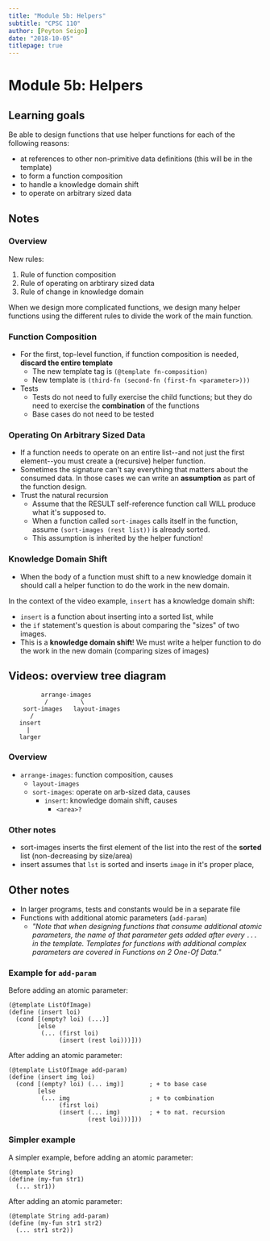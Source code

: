 ```yaml
---
title: "Module 5b: Helpers"
subtitle: "CPSC 110"
author: [Peyton Seigo]
date: "2018-10-05"
titlepage: true
---
```


# Module 5b: Helpers

## Learning goals

Be able to design functions that use helper functions for each of the following reasons:

- at references to other non-primitive data definitions (this will be in the template)
- to form a function composition
- to handle a knowledge domain shift
- to operate on arbitrary sized data

## Notes

### Overview

New rules:

1. Rule of function composition
2. Rule of operating on arbtirary sized data
3. Rule of change in knowledge domain

When we design more complicated functions, we design many helper functions using the different rules to divide the work of the main function.

### Function Composition

- For the first, top-level function, if function composition is needed, **discard the entire template**
  - The new template tag is `(@template fn-composition)`
  - New template is `(third-fn (second-fn (first-fn <parameter>)))`
- Tests
  - Tests do not need to fully exercise the child functions; but they do need to exercise the **combination** of the functions
  - Base cases do not need to be tested

### Operating On Arbitrary Sized Data

- If a function needs to operate on an entire list--and not just the first element--you must create a (recursive) helper function.
- Sometimes the signature can't say everything that matters about the consumed data. In those cases we can write an **assumption** as part of the function design.
- Trust the natural recursion
  - Assume that the RESULT self-reference function call WILL produce what it's supposed to.
  - When a function called `sort-images` calls itself in the function, assume `(sort-images (rest list))` is already sorted.
  - This assumption is inherited by the helper function!

### Knowledge Domain Shift

- When the body of a function must shift to a new knowledge domain it should call a helper function to do the work in the new domain.

In the context of the video example, `insert` has a knowledge domain shift:

- `insert` is a function about inserting into a sorted list, while
- the `if` statement's question is about comparing the "sizes" of two images.
- This is a **knowledge domain shift**! We must write a helper function to do the work in the new domain (comparing sizes of images)

## Videos: overview tree diagram

```
         arrange-images
          /         \
    sort-images   layout-images
      /
   insert
     |
   larger
```

### Overview

- `arrange-images`: function composition, causes
  - `layout-images`
  - `sort-images`: operate on arb-sized data, causes
    - `insert`: knowledge domain shift, causes
      - `<area>?`

### Other notes

- sort-images inserts the first element of the list into the rest of the **sorted** list (non-decreasing by size/area)
- insert assumes that `lst` is sorted and inserts `image` in it's proper place,

## Other notes

- In larger programs, tests and constants would be in a separate file
- Functions with additional atomic parameters (`add-param`)
  - _"Note that when designing functions that consume additional atomic parameters, the name of that parameter gets added after every `...` in the template. Templates for functions with additional complex parameters are covered in Functions on 2 One-Of Data."_

### Example for `add-param`

Before adding an atomic parameter:

```racket
(@template ListOfImage)
(define (insert loi)
  (cond [(empty? loi) (...)]
        [else
         (... (first loi)
              (insert (rest loi)))]))
```

After adding an atomic parameter:

```racket
(@template ListOfImage add-param)
(define (insert img loi)
  (cond [(empty? loi) (... img)]       ; + to base case
        [else
         (... img                      ; + to combination
              (first loi)
              (insert (... img)        ; + to nat. recursion
                      (rest loi)))]))
```

### Simpler example

A simpler example, before adding an atomic parameter:

```racket
(@template String)
(define (my-fun str1)
  (... str1))
```

After adding an atomic parameter:

```racket
(@template String add-param)
(define (my-fun str1 str2)
  (... str1 str2))
```
